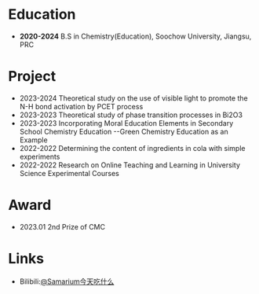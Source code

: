 # Education

* **2020-2024** B.S in Chemistry(Education), Soochow University, Jiangsu, PRC

# Project

* 2023-2024 Theoretical study on the use of visible light to promote the N-H bond activation by PCET process
* 2023-2023 Theoretical study of phase transition processes in Bi2O3
* 2023-2023 Incorporating Moral Education Elements in Secondary School Chemistry Education --Green Chemistry Education as an Example
* 2022-2022 Determining the content of ingredients in cola with simple experiments
* 2022-2022 Research on Online Teaching and Learning in University Science Experimental Courses

# Award

* 2023.01  2nd Prize of CMC

# Links

* Bilibili:[@Samarium今天吃什么](https://space.bilibili.com/10044859)

